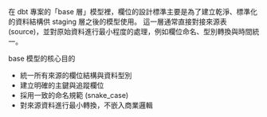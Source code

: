 在 dbt 專案的「base 層」模型裡，欄位的設計標準主要是為了建立乾淨、標準化的資料結構供 staging 層之後的模型使用。
這一層通常直接對接來源表 (source)，並對原始資料進行最小程度的處理，例如欄位命名、型別轉換與時間統一。​

base 模型的核心目的
- 統一所有來源的欄位結構與資料型別
- 建立明確的主鍵與追蹤欄位
- 採用一致的命名規範 (snake_case)
- 對來源資料進行最小轉換，不嵌入商業邏輯